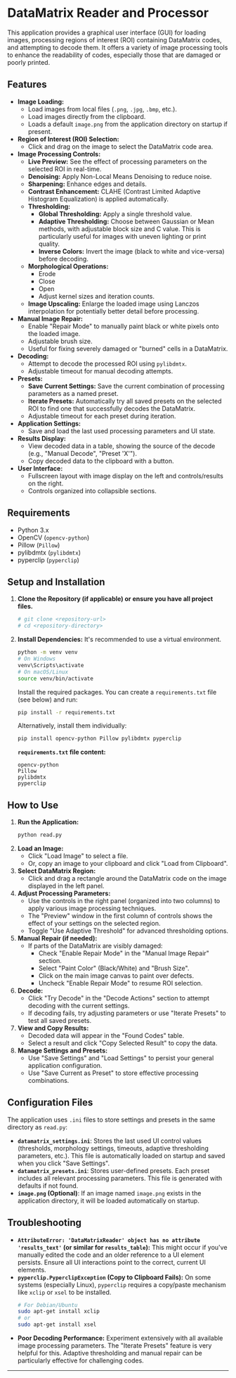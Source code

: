 # DataMatrix Reader and Processor

This application provides a graphical user interface (GUI) for loading images, processing regions of interest (ROI) containing DataMatrix codes, and attempting to decode them. It offers a variety of image processing tools to enhance the readability of codes, especially those that are damaged or poorly printed.

## Features

*   **Image Loading:**
    *   Load images from local files (`.png`, `.jpg`, `.bmp`, etc.).
    *   Load images directly from the clipboard.
    *   Loads a default `image.png` from the application directory on startup if present.
*   **Region of Interest (ROI) Selection:**
    *   Click and drag on the image to select the DataMatrix code area.
*   **Image Processing Controls:**
    *   **Live Preview:** See the effect of processing parameters on the selected ROI in real-time.
    *   **Denoising:** Apply Non-Local Means Denoising to reduce noise.
    *   **Sharpening:** Enhance edges and details.
    *   **Contrast Enhancement:** CLAHE (Contrast Limited Adaptive Histogram Equalization) is applied automatically.
    *   **Thresholding:**
        *   **Global Thresholding:** Apply a single threshold value.
        *   **Adaptive Thresholding:** Choose between Gaussian or Mean methods, with adjustable block size and C value. This is particularly useful for images with uneven lighting or print quality.
        *   **Inverse Colors:** Invert the image (black to white and vice-versa) before decoding.
    *   **Morphological Operations:**
        *   Erode
        *   Close
        *   Open
        *   Adjust kernel sizes and iteration counts.
    *   **Image Upscaling:** Enlarge the loaded image using Lanczos interpolation for potentially better detail before processing.
*   **Manual Image Repair:**
    *   Enable "Repair Mode" to manually paint black or white pixels onto the loaded image.
    *   Adjustable brush size.
    *   Useful for fixing severely damaged or "burned" cells in a DataMatrix.
*   **Decoding:**
    *   Attempt to decode the processed ROI using `pylibdmtx`.
    *   Adjustable timeout for manual decoding attempts.
*   **Presets:**
    *   **Save Current Settings:** Save the current combination of processing parameters as a named preset.
    *   **Iterate Presets:** Automatically try all saved presets on the selected ROI to find one that successfully decodes the DataMatrix.
    *   Adjustable timeout for each preset during iteration.
*   **Application Settings:**
    *   Save and load the last used processing parameters and UI state.
*   **Results Display:**
    *   View decoded data in a table, showing the source of the decode (e.g., "Manual Decode", "Preset 'X'").
    *   Copy decoded data to the clipboard with a button.
*   **User Interface:**
    *   Fullscreen layout with image display on the left and controls/results on the right.
    *   Controls organized into collapsible sections.

## Requirements

*   Python 3.x
*   OpenCV (`opencv-python`)
*   Pillow (`Pillow`)
*   pylibdmtx (`pylibdmtx`)
*   pyperclip (`pyperclip`)

## Setup and Installation

1.  **Clone the Repository (if applicable) or ensure you have all project files.**
    ```bash
    # git clone <repository-url>
    # cd <repository-directory>
    ```
2.  **Install Dependencies:**
    It's recommended to use a virtual environment.
    ```bash
    python -m venv venv
    # On Windows
    venv\Scripts\activate
    # On macOS/Linux
    source venv/bin/activate
    ```
    Install the required packages. You can create a `requirements.txt` file (see below) and run:
    ```bash
    pip install -r requirements.txt
    ```
    Alternatively, install them individually:
    ```bash
    pip install opencv-python Pillow pylibdmtx pyperclip
    ```

    **`requirements.txt` file content:**
    ```text
    opencv-python
    Pillow
    pylibdmtx
    pyperclip
    ```

## How to Use

1.  **Run the Application:**
    ```bash
    python read.py
    ```
2.  **Load an Image:**
    *   Click "Load Image" to select a file.
    *   Or, copy an image to your clipboard and click "Load from Clipboard".
3.  **Select DataMatrix Region:**
    *   Click and drag a rectangle around the DataMatrix code on the image displayed in the left panel.
4.  **Adjust Processing Parameters:**
    *   Use the controls in the right panel (organized into two columns) to apply various image processing techniques.
    *   The "Preview" window in the first column of controls shows the effect of your settings on the selected region.
    *   Toggle "Use Adaptive Threshold" for advanced thresholding options.
5.  **Manual Repair (if needed):**
    *   If parts of the DataMatrix are visibly damaged:
        *   Check "Enable Repair Mode" in the "Manual Image Repair" section.
        *   Select "Paint Color" (Black/White) and "Brush Size".
        *   Click on the main image canvas to paint over defects.
        *   Uncheck "Enable Repair Mode" to resume ROI selection.
6.  **Decode:**
    *   Click "Try Decode" in the "Decode Actions" section to attempt decoding with the current settings.
    *   If decoding fails, try adjusting parameters or use "Iterate Presets" to test all saved presets.
7.  **View and Copy Results:**
    *   Decoded data will appear in the "Found Codes" table.
    *   Select a result and click "Copy Selected Result" to copy the data.
8.  **Manage Settings and Presets:**
    *   Use "Save Settings" and "Load Settings" to persist your general application configuration.
    *   Use "Save Current as Preset" to store effective processing combinations.

## Configuration Files

The application uses `.ini` files to store settings and presets in the same directory as `read.py`:

*   **`datamatrix_settings.ini`**: Stores the last used UI control values (thresholds, morphology settings, timeouts, adaptive thresholding parameters, etc.). This file is automatically loaded on startup and saved when you click "Save Settings".
*   **`datamatrix_presets.ini`**: Stores user-defined presets. Each preset includes all relevant processing parameters. This file is generated with defaults if not found.
*   **`image.png` (Optional)**: If an image named `image.png` exists in the application directory, it will be loaded automatically on startup.

## Troubleshooting

*   **`AttributeError: 'DataMatrixReader' object has no attribute 'results_text'` (or similar for `results_table`):** This might occur if you've manually edited the code and an older reference to a UI element persists. Ensure all UI interactions point to the correct, current UI elements.
*   **`pyperclip.PyperclipException` (Copy to Clipboard Fails):** On some systems (especially Linux), `pyperclip` requires a copy/paste mechanism like `xclip` or `xsel` to be installed.
    ```bash
    # For Debian/Ubuntu
    sudo apt-get install xclip
    # or
    sudo apt-get install xsel
    ```
*   **Poor Decoding Performance:** Experiment extensively with all available image processing parameters. The "Iterate Presets" feature is very helpful for this. Adaptive thresholding and manual repair can be particularly effective for challenging codes.

---